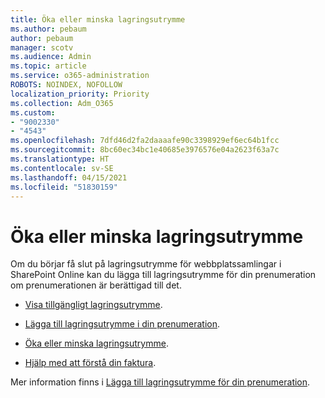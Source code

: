 ```yaml
---
title: Öka eller minska lagringsutrymme
ms.author: pebaum
author: pebaum
manager: scotv
ms.audience: Admin
ms.topic: article
ms.service: o365-administration
ROBOTS: NOINDEX, NOFOLLOW
localization_priority: Priority
ms.collection: Adm_O365
ms.custom:
- "9002330"
- "4543"
ms.openlocfilehash: 7dfd46d2fa2daaaafe90c3398929ef6ec64b1fcc
ms.sourcegitcommit: 8bc60ec34bc1e40685e3976576e04a2623f63a7c
ms.translationtype: HT
ms.contentlocale: sv-SE
ms.lasthandoff: 04/15/2021
ms.locfileid: "51830159"
---
```

# <a name="increase-or-decrease-storage"></a>Öka eller minska lagringsutrymme

Om du börjar få slut på lagringsutrymme för webbplatssamlingar i SharePoint Online kan du lägga till lagringsutrymme för din prenumeration om prenumerationen är berättigad till det. 

- [Visa tillgängligt lagringsutrymme](https://docs.microsoft.com/microsoft-365/commerce/add-storage-space?view=o365-worldwide#view-available-storage). 

- [Lägga till lagringsutrymme i din prenumeration](https://docs.microsoft.com/microsoft-365/commerce/add-storage-space?view=o365-worldwide#add-storage-to-your-subscription). 

- [Öka eller minska lagringsutrymme](https://docs.microsoft.com/microsoft-365/commerce/add-storage-space?view=o365-worldwide#increase-or-decrease-storage). 

- [Hjälp med att förstå din faktura](https://docs.microsoft.com/microsoft-365/commerce/billing-and-payments/understand-your-invoice?view=o365-worldwide).

Mer information finns i [Lägga till lagringsutrymme för din prenumeration](https://docs.microsoft.com/microsoft-365/commerce/add-storage-space?view=o365-worldwide). 
